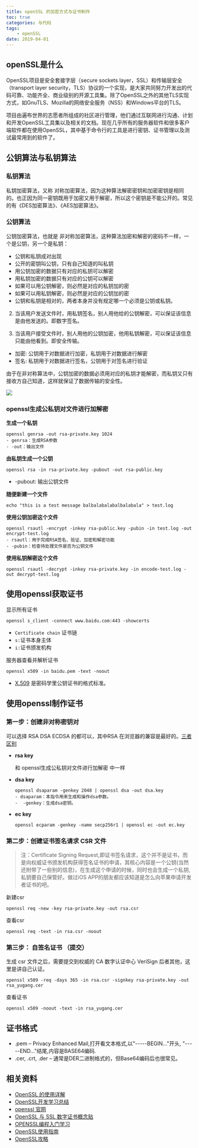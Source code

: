 ```yaml
---
title: openSSL 的加密方式与证书制作
toc: true
categories: 与代码
tags: 
	- openSSL
date: 2019-04-01
---
```


## openSSL是什么

OpenSSL项目是安全套接字层（secure sockets layer，SSL）和传输层安全（transport layer security，TLS）协议的一个实现，是大家共同努力开发出的代码可靠、功能齐全、商业级别的开源工具集。除了OpenSSL之外的其他TLS实现方式，如GnuTLS、Mozilla的网络安全服务（NSS）和Windows平台的TLS。

项目由遍布世界的志愿者所组成的社区进行管理，他们通过互联网进行沟通、计划和开发OpenSSL工具集以及相关的文档。现在几乎所有的服务器软件和很多客户端软件都在使用OpenSSL，其中基于命令行的工具是进行密钥、证书管理以及测试最常用到的软件了。

## 公钥算法与私钥算法

### 私钥算法

私钥加密算法，又称 对称加密算法，因为这种算法解密密钥和加密密钥是相同的。也正因为同一密钥既用于加密又用于解密，所以这个密钥是不能公开的。常见的有《DES加密算法》、《AES加密算法》。

### 公钥算法

公钥加密算法，也就是 非对称加密算法，这种算法加密和解密的密码不一样，一个是公钥，另一个是私钥：

- 公钥和私钥成对出现
- 公开的密钥叫公钥，只有自己知道的叫私钥
- 用公钥加密的数据只有对应的私钥可以解密
- 用私钥加密的数据只有对应的公钥可以解密
- 如果可以用公钥解密，则必然是对应的私钥加的密
- 如果可以用私钥解密，则必然是对应的公钥加的密
- 公钥和私钥是相对的，两者本身并没有规定哪一个必须是公钥或私钥。


2. 当该用户发送文件时，用私钥签名，别人用他给的公钥解密，可以保证该信息是由他发送的。即数字签名。

3. 当该用户接受文件时，别人用他的公钥加密，他用私钥解密，可以保证该信息只能由他看到。即安全传输。  

- 加密: 公钥用于对数据进行加密，私钥用于对数据进行解密  
- 签名: 私钥用于对数据进行签名，公钥用于对签名进行验证

由于在非对称算法中，公钥加密的数据必须用对应的私钥才能解密，而私钥又只有接收方自己知道，这样就保证了数据传输的安全性。

![](https://img-blog.csdn.net/20150502122610368)

### openssl生成公私钥对文件进行加解密

**生成一个私钥**   

```
openssl genrsa -out rsa-private.key 1024
- genrsa：生成RSA参数
- -out：输出文件
```

**由私钥生成一个公钥**     

```
openssl rsa -in rsa-private.key -pubout -out rsa-public.key
```

- -pubout: 输出公钥文件

**随便新建一个文件**     

```
echo "this is a test message balbalabalabalbalabala" > test.log
```

**使用公钥加密这个文件**     

```
openssl rsautl -encrypt -inkey rsa-public.key -pubin -in test.log -out encrypt-test.log
- rsautl：用于完成RSA签名、验证、加密和解密功能
- -pubin：检查待处理文件是否为公钥文件
```

**使用私钥解密这个文件**     

```
openssl rsautl -decrypt -inkey rsa-private.key -in encode-test.log -out decrypt-test.log
```

## 使用openssl获取证书

显示所有证书
```
openssl s_client -connect www.baidu.com:443 -showcerts
```

- `Certificate chain` 证书链
- `s:`证书本身主体
- `i:`证书颁发机构

服务器查看并解析证书 

```
openssl x509 -in baidu.pem -text -noout
```

- [X.509](https://zh.wikipedia.org/wiki/X.509) 是密码学里公钥证书的格式标准。

## 使用openssl制作证书

### 第一步：创建非对称密钥对

可以选择 RSA DSA ECDSA 的都可以，其中RSA 在浏览器的兼容是最好的。[三者区别](https://blog.csdn.net/sszgg2006/article/details/25478269)

- **rsa key**  

	和 openssl生成公私钥对文件进行加解密 中一样

- **dsa key**  

    ```
    openssl dsaparam -genkey 2048 | openssl dsa -out dsa.key
    - dsaparam：本指令用来生成和操作dsa参数。
    -  -genkey：生成dsa密钥。
    ```

- **ec key**  

    ```
    openssl ecparam -genkey -name secp256r1 | openssl ec -out ec.key
    ```

###  第二步：创建证书签名请求 CSR 文件

> 注：Certificate Signing Request,即证书签名请求，这个并不是证书，而是向权威证书颁发机构获得签名证书的申请，其核心内容是一个公钥(当然还附带了一些别的信息)，在生成这个申请的时候，同时也会生成一个私钥,私钥要自己保管好。做过iOS APP的朋友都应该知道是怎么向苹果申请开发者证书的吧。

新建csr  
```
openssl req -new -key rsa-private.key -out rsa.csr
```

查看csr  
```
openssl req -text -in rsa.csr -noout
```

### 第三步： 自签名证书 （提交）

 生成 csr 文件之后，需要提交到权威的 CA 数字认证中心 VeriSign 后者其他，这里是讲自己认证。

```
openssl x509 -req -days 365 -in rsa.csr -signkey rsa-private.key -out rsa_yugang.cer
```

查看证书

```
openssl x509 -noout -text -in rsa_yugang.cer
```

## 证书格式

- .pem – Privacy Enhanced Mail,打开看文本格式,以"-----BEGIN..."开头, "-----END..."结尾,内容是BASE64编码.
- .cer, .crt, .der – 通常是DER二进制格式的，但Base64编码后也很常见。

## 相关资料

- [OpenSSL 的使用详解](http://www.178linux.com/48764)
- [OpenSSL开发学习总结](https://juejin.im/entry/59f6c30ef265da43085d4e82)
- [openssl 官网](https://www.openssl.org)
- [OpenSSL 与 SSL 数字证书概念贴](http://seanlook.com/2015/01/15/openssl-certificate-encryption/)
- [OPENSSL编程入门学习](http://www.cnblogs.com/LittleHann/p/3741907.html)
- [OpenSSL使用指南](https://jin-yang.github.io/reference/linux/OpenSSL.pdf)
- [OpenSSL攻略](http://www.ituring.com.cn/book/download/338e1e55-fd94-4ac3-9e21-e0bf04984b3f)
